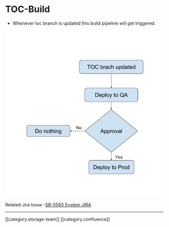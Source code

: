 # TOC-Build

* Whenever toc branch is updated this build pipeline will get triggered.

![](../../../../.gitbook/assets/TOC.png)

Related Jira Issue -[SB-5593 System JIRA](https://browse/SB-5593)

***

\[\[category.storage-team]] \[\[category.confluence]]
